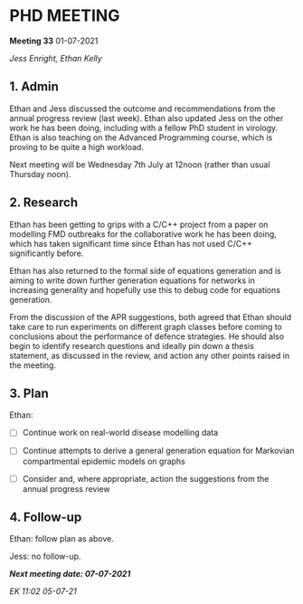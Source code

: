 # PHD MEETING

__Meeting 33__
01-07-2021


_Jess Enright,_
_Ethan Kelly_


## 1. Admin

Ethan and Jess discussed the outcome and recommendations from the annual progress review (last week). Ethan also updated Jess on the other work he has been doing, including with a fellow PhD student in virology. Ethan is also teaching on the Advanced Programming course, which is proving to be quite a high workload.

Next meeting will be Wednesday 7th July at 12noon (rather than usual Thursday noon).


## 2. Research

Ethan has been getting to grips with a C/C++ project from a paper on modelling FMD outbreaks for the collaborative work he has been doing, which has taken significant time since Ethan has not used C/C++ significantly before.

Ethan has also returned to the formal side of equations generation and is aiming to write down further generation equations for networks in increasing generality and hopefully use this to debug code for equations generation.

From the discussion of the APR suggestions, both agreed that Ethan should take care to run experiments on different graph classes before coming to conclusions about the performance of defence strategies. He should also begin to identify research questions and ideally pin down a thesis statement, as discussed in the review, and action any other points raised in the meeting.


## 3. Plan

Ethan:
- [ ] Continue work on real-world disease modelling data
- [ ] Continue attempts to derive a general generation equation for Markovian compartmental epidemic models on graphs
- [ ] Consider and, where appropriate, action the suggestions from the annual progress review


## 4. Follow-up

Ethan: follow plan as above.

Jess: no follow-up.


**_Next meeting date: 07-07-2021_**



_EK 11:02 05-07-21_
